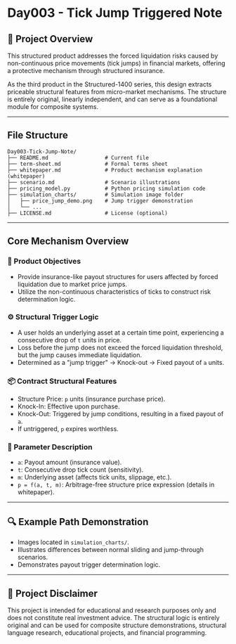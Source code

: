 # Day003 - Tick Jump Triggered Note

## 📘 Project Overview

This structured product addresses the forced liquidation risks caused by non-continuous price movements (tick jumps) in financial markets, offering a protective mechanism through structured insurance.

As the third product in the Structured-1400 series, this design extracts priceable structural features from micro-market mechanisms. The structure is entirely original, linearly independent, and can serve as a foundational module for composite systems.

---

## File Structure

```
Day003-Tick-Jump-Note/
├── README.md                  # Current file
├── term-sheet.md              # Formal terms sheet
├── whitepaper.md              # Product mechanism explanation (whitepaper)
├── scenario.md                # Scenario illustrations
├── pricing_model.py           # Python pricing simulation code
├── simulation_charts/         # Simulation image folder
│   ├── price_jump_demo.png    # Jump trigger demonstration
│   └── ...
├── LICENSE.md                 # License (optional)
```

---

## Core Mechanism Overview

### 🎯 Product Objectives
- Provide insurance-like payout structures for users affected by forced liquidation due to market price jumps.
- Utilize the non-continuous characteristics of ticks to construct risk determination logic.

### ⚙️ Structural Trigger Logic
- A user holds an underlying asset at a certain time point, experiencing a consecutive drop of `t` units in price.
- Loss before the jump does not exceed the forced liquidation threshold, but the jump causes immediate liquidation.
- Determined as a "jump trigger" → Knock-out → Fixed payout of `a` units.

### 📦 Contract Structural Features
- Structure Price: `p` units (insurance purchase price).
- Knock-In: Effective upon purchase.
- Knock-Out: Triggered by jump conditions, resulting in a fixed payout of `a`.
- If untriggered, `p` expires worthless.

### 🔧 Parameter Description
- `a`: Payout amount (insurance value).
- `t`: Consecutive drop tick count (sensitivity).
- `m`: Underlying asset (affects tick units, slippage, etc.).
- `p = f(a, t, m)`: Arbitrage-free structure price expression (details in whitepaper).

---

## 🔍 Example Path Demonstration

- Images located in `simulation_charts/`.
- Illustrates differences between normal sliding and jump-through scenarios.
- Demonstrates payout trigger determination logic.

---

## 💬 Project Disclaimer
This project is intended for educational and research purposes only and does not constitute real investment advice.
The structural logic is entirely original and can be used for composite structure demonstrations, structural language research, educational projects, and financial programming.
